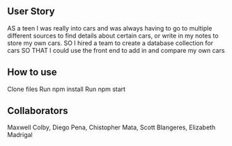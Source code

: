 ## User Story

AS a teen I was really into cars and was always having to go to multiple different sources to find details about certain cars, or write in my notes to store my own cars.
SO I hired a team to create a database collection for cars 
SO THAT I could use the front end to add in and compare my own cars

## How to use

Clone files
Run npm install
Run npm start

## Collaborators

Maxwell Colby, Diego Pena, Chistopher Mata, Scott Blangeres, Elizabeth Madrigal